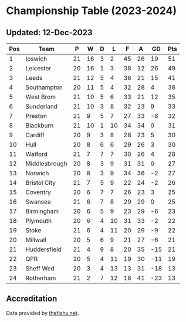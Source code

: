 # Championship Table (2023-2024)
## Updated: 12-Dec-2023

| Pos | Team | P | W | D | L | F | A | GD | Pts |
| --- | --- | --- | --- | --- | --- | --- | --- | --- | --- |
| 1 | Ipswich | 21 | 16 | 3 | 2 | 45 | 26 | 19 | 51 |
| 2 | Leicester | 20 | 16 | 1 | 3 | 38 | 12 | 26 | 49 |
| 3 | Leeds | 21 | 12 | 5 | 4 | 36 | 21 | 15 | 41 |
| 4 | Southampton | 20 | 11 | 5 | 4 | 32 | 28 | 4 | 38 |
| 5 | West Brom | 21 | 10 | 5 | 6 | 33 | 21 | 12 | 35 |
| 6 | Sunderland | 21 | 10 | 3 | 8 | 32 | 23 | 9 | 33 |
| 7 | Preston | 21 | 9 | 5 | 7 | 27 | 33 | -6 | 32 |
| 8 | Blackburn | 21 | 10 | 1 | 10 | 34 | 34 | 0 | 31 |
| 9 | Cardiff | 20 | 9 | 3 | 8 | 28 | 23 | 5 | 30 |
| 10 | Hull | 20 | 8 | 6 | 6 | 29 | 26 | 3 | 30 |
| 11 | Watford | 21 | 7 | 7 | 7 | 30 | 26 | 4 | 28 |
| 12 | Middlesbrough | 20 | 8 | 3 | 9 | 31 | 31 | 0 | 27 |
| 13 | Norwich | 20 | 8 | 3 | 9 | 34 | 36 | -2 | 27 |
| 14 | Bristol City | 21 | 7 | 5 | 9 | 22 | 24 | -2 | 26 |
| 15 | Coventry | 20 | 6 | 7 | 7 | 26 | 23 | 3 | 25 |
| 16 | Swansea | 21 | 6 | 7 | 8 | 29 | 29 | 0 | 25 |
| 17 | Birmingham | 20 | 6 | 5 | 9 | 23 | 29 | -6 | 23 |
| 18 | Plymouth | 20 | 6 | 4 | 10 | 31 | 33 | -2 | 22 |
| 19 | Stoke | 21 | 6 | 4 | 11 | 20 | 29 | -9 | 22 |
| 20 | Millwall | 20 | 5 | 6 | 9 | 21 | 27 | -6 | 21 |
| 21 | Huddersfield | 21 | 4 | 9 | 8 | 20 | 35 | -15 | 21 |
| 22 | QPR | 20 | 5 | 4 | 11 | 19 | 30 | -11 | 19 |
| 23 | Sheff Wed | 20 | 3 | 4 | 13 | 13 | 31 | -18 | 13 |
| 24 | Rotherham | 21 | 2 | 7 | 12 | 18 | 41 | -23 | 13 |

## Accreditation 

Data provided by [thefishy.net](https://www.thefishy.net/).
